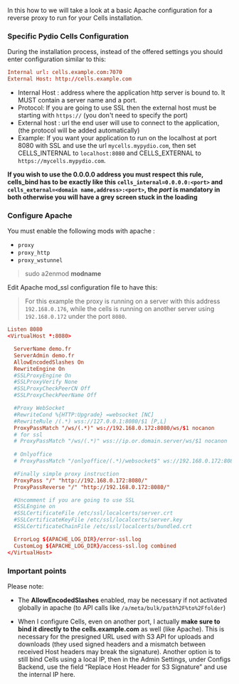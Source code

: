In this how to we will take a look at a basic Apache configuration for a reverse proxy to run for your Cells installation.






### Specific Pydio Cells Configuration

During the installation process, instead of the offered settings you should enter configuration similar to this:

```conf
Internal url: cells.example.com:7070
External Host: http://cells.example.com
```

* Internal Host : address where the application http server is bound to. It MUST contain a server name and a port.
* Protocol: If you are going to use SSL then the external host must be starting with `https://` (you don't need to specify the port)
* External host : url the end user will use to connect to the application, (the protocol will be added automatically)
* Example:
  If you want your application to run on the localhost at port 8080 with SSL and use the url `mycells.mypydio.com`, then set CELLS_INTERNAL to `localhost:8080` and CELLS_EXTERNAL to `https://mycells.mypydio.com`.

**If you wish to use the 0.0.0.0 address you must respect this rule, cells_bind has to be exactly like this `cells_internal=0.0.0.0:<port>` and `cells_external=<domain name,address>:<port>`, the *port* is mandatory in both otherwise you will have a grey screen stuck in the loading**

### Configure Apache

You must enable the following mods with apache :

* `proxy`
* `proxy_http`
* `proxy_wstunnel`

> sudo a2enmod **modname**

Edit Apache mod_ssl configuration file to have this:

> For this example the proxy is running on a server with this address `192.168.0.176`, while the cells is running on another server using `192.168.0.172` under the port `8080`.

```conf
Listen 8080
<VirtualHost *:8080>

  ServerName demo.fr
  ServerAdmin demo.fr
  AllowEncodedSlashes On
  RewriteEngine On
  #SSLProxyEngine On
  #SSLProxyVerify None
  #SSLProxyCheckPeerCN Off
  #SSLProxyCheckPeerName Off

  #Proxy WebSocket
  #RewriteCond %{HTTP:Upgrade} =websocket [NC]
  #RewriteRule /(.*) wss://127.0.0.1:8080/$1 [P,L]
  ProxyPassMatch "/ws/(.*)" ws://192.168.0.172:8080/ws/$1 nocanon
  # for ssl
  # ProxyPassMatch "/ws/(.*)" wss://ip.or.domain.server/ws/$1 nocanon
  
  # Onlyoffice
  # ProxyPassMatch "/onlyoffice/(.*)/websocket$" ws://192.168.0.172:8080/onlyoffice/$1/websocket nocanon

  #Finally simple proxy instruction
  ProxyPass "/" "http://192.168.0.172:8080/"
  ProxyPassReverse "/" "http://192.168.0.172:8080/"

  #Uncomment if you are going to use SSL
  #SSLEngine on
  #SSLCertificateFile /etc/ssl/localcerts/server.crt
  #SSLCertificateKeyFile /etc/ssl/localcerts/server.key
  #SSLCertificateChainFile /etc/ssl/localcerts/bundled.crt

  ErrorLog ${APACHE_LOG_DIR}/error-ssl.log
  CustomLog ${APACHE_LOG_DIR}/access-ssl.log combined
</VirtualHost>
```

### Important points

Please note:

- The **AllowEncodedSlashes** enabled, may be necessary if not activated globally in apache (to API calls like `/a/meta/bulk/path%2F%to%2Ffolder`)

- When I configure Cells, even on another port, I actually **make sure to bind it directly to the cells.example.com** as well (like Apache). This is necessary for the presigned URL used with S3 API for uploads and downloads (they used signed headers and a mismatch between received Host headers may break the signature). Another option is to still bind Cells using a local IP, then in the Admin Settings, under Configs Backend, use the field “Replace Host Header for S3 Signature” and use the internal IP here.